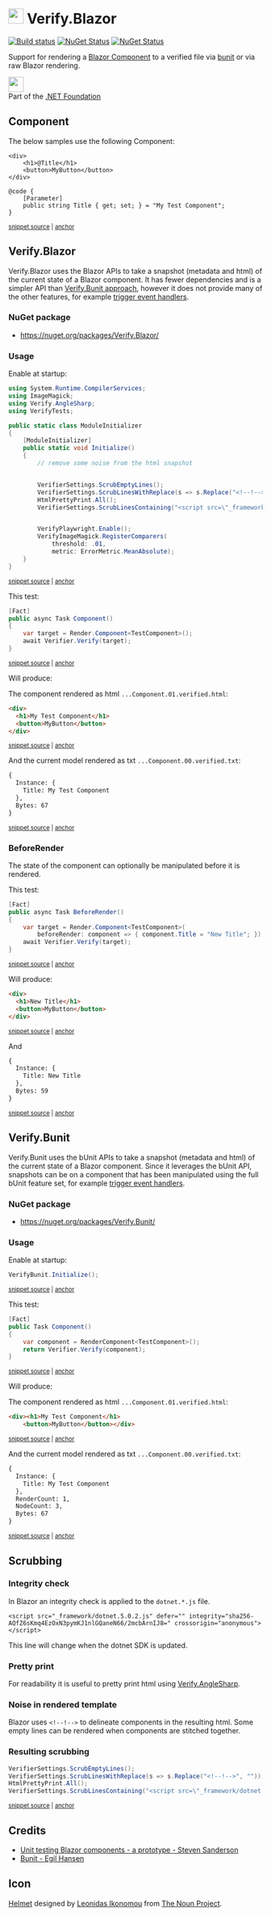 <!--
GENERATED FILE - DO NOT EDIT
This file was generated by [MarkdownSnippets](https://github.com/SimonCropp/MarkdownSnippets).
Source File: /readme.source.md
To change this file edit the source file and then run MarkdownSnippets.
-->

# <img src="/src/icon.png" height="30px"> Verify.Blazor

[![Build status](https://ci.appveyor.com/api/projects/status/spyere4ubpl1tca8?svg=true)](https://ci.appveyor.com/project/SimonCropp/Verify-Blazor)
[![NuGet Status](https://img.shields.io/nuget/v/Verify.Bunit.svg?label=Verify.Bunit)](https://www.nuget.org/packages/Verify.Bunit/)
[![NuGet Status](https://img.shields.io/nuget/v/Verify.Blazor.svg?label=Verify.Blazor)](https://www.nuget.org/packages/Verify.Blazor/)

Support for rendering a [Blazor Component](https://docs.microsoft.com/en-us/aspnet/core/blazor/#components) to a verified file via [bunit](https://bunit.egilhansen.com) or via raw Blazor rendering.


<a href='https://dotnetfoundation.org' alt='Part of the .NET Foundation'><img src='https://raw.githubusercontent.com/VerifyTests/Verify/master/docs/dotNetFoundation.svg' height='30px'></a><br>
Part of the <a href='https://dotnetfoundation.org' alt=''>.NET Foundation</a>


## Component

The below samples use the following Component:

<!-- snippet: BlazorApp/TestComponent.razor -->
<a id='snippet-BlazorApp/TestComponent.razor'></a>
```razor
<div>
    <h1>@Title</h1>
    <button>MyButton</button>
</div>

@code {
    [Parameter]
    public string Title { get; set; } = "My Test Component";
}
```
<sup><a href='/src/BlazorApp/TestComponent.razor#L1-L9' title='Snippet source file'>snippet source</a> | <a href='#snippet-BlazorApp/TestComponent.razor' title='Start of snippet'>anchor</a></sup>
<!-- endSnippet -->


## Verify.Blazor

Verify.Blazor uses the Blazor APIs to take a snapshot (metadata and html) of the current state of a Blazor component. It has fewer dependencies and is a simpler API than [Verify.Bunit approach](#verifybunit), however it does not provide many of the other features, for example [trigger event handlers](https://bunit.egilhansen.com/docs/interaction/trigger-event-handlers.html).


### NuGet package

 * https://nuget.org/packages/Verify.Blazor/


### Usage

Enable at startup:

<!-- snippet: ModuleInitializer.cs -->
<a id='snippet-ModuleInitializer.cs'></a>
```cs
using System.Runtime.CompilerServices;
using ImageMagick;
using Verify.AngleSharp;
using VerifyTests;

public static class ModuleInitializer
{
    [ModuleInitializer]
    public static void Initialize()
    {
        // remove some noise from the html snapshot


        VerifierSettings.ScrubEmptyLines();
        VerifierSettings.ScrubLinesWithReplace(s => s.Replace("<!--!-->", ""));
        HtmlPrettyPrint.All();
        VerifierSettings.ScrubLinesContaining("<script src=\"_framework/dotnet.");


        VerifyPlaywright.Enable();
        VerifyImageMagick.RegisterComparers(
            threshold: .01,
            metric: ErrorMetric.MeanAbsolute);
    }
}
```
<sup><a href='/src/Verify.Blazor.Tests/ModuleInitializer.cs#L1-L25' title='Snippet source file'>snippet source</a> | <a href='#snippet-ModuleInitializer.cs' title='Start of snippet'>anchor</a></sup>
<!-- endSnippet -->

This test:

<!-- snippet: BlazorComponentTest -->
<a id='snippet-blazorcomponenttest'></a>
```cs
[Fact]
public async Task Component()
{
    var target = Render.Component<TestComponent>();
    await Verifier.Verify(target);
}
```
<sup><a href='/src/Verify.Blazor.Tests/Samples.cs#L10-L19' title='Snippet source file'>snippet source</a> | <a href='#snippet-blazorcomponenttest' title='Start of snippet'>anchor</a></sup>
<!-- endSnippet -->

Will produce:

The component rendered as html `...Component.01.verified.html`:

<!-- snippet: Verify.Blazor.Tests/Samples.Component.01.verified.html -->
<a id='snippet-Verify.Blazor.Tests/Samples.Component.01.verified.html'></a>
```html
<div>
  <h1>My Test Component</h1>
  <button>MyButton</button>
</div>
```
<sup><a href='/src/Verify.Blazor.Tests/Samples.Component.01.verified.html#L1-L5' title='Snippet source file'>snippet source</a> | <a href='#snippet-Verify.Blazor.Tests/Samples.Component.01.verified.html' title='Start of snippet'>anchor</a></sup>
<!-- endSnippet -->

And the current model rendered as txt `...Component.00.verified.txt`:

<!-- snippet: Verify.Blazor.Tests/Samples.Component.00.verified.txt -->
<a id='snippet-Verify.Blazor.Tests/Samples.Component.00.verified.txt'></a>
```txt
{
  Instance: {
    Title: My Test Component
  },
  Bytes: 67
}
```
<sup><a href='/src/Verify.Blazor.Tests/Samples.Component.00.verified.txt#L1-L6' title='Snippet source file'>snippet source</a> | <a href='#snippet-Verify.Blazor.Tests/Samples.Component.00.verified.txt' title='Start of snippet'>anchor</a></sup>
<!-- endSnippet -->


### BeforeRender

The state of the component can optionally be manipulated before it is rendered.

This test:

<!-- snippet: BeforeRender -->
<a id='snippet-beforerender'></a>
```cs
[Fact]
public async Task BeforeRender()
{
    var target = Render.Component<TestComponent>(
        beforeRender: component => { component.Title = "New Title"; });
    await Verifier.Verify(target);
}
```
<sup><a href='/src/Verify.Blazor.Tests/Samples.cs#L21-L31' title='Snippet source file'>snippet source</a> | <a href='#snippet-beforerender' title='Start of snippet'>anchor</a></sup>
<!-- endSnippet -->

Will produce:

<!-- snippet: Verify.Blazor.Tests/Samples.BeforeRender.01.verified.html -->
<a id='snippet-Verify.Blazor.Tests/Samples.BeforeRender.01.verified.html'></a>
```html
<div>
  <h1>New Title</h1>
  <button>MyButton</button>
</div>
```
<sup><a href='/src/Verify.Blazor.Tests/Samples.BeforeRender.01.verified.html#L1-L5' title='Snippet source file'>snippet source</a> | <a href='#snippet-Verify.Blazor.Tests/Samples.BeforeRender.01.verified.html' title='Start of snippet'>anchor</a></sup>
<!-- endSnippet -->

And

<!-- snippet: Verify.Blazor.Tests/Samples.BeforeRender.00.verified.txt -->
<a id='snippet-Verify.Blazor.Tests/Samples.BeforeRender.00.verified.txt'></a>
```txt
{
  Instance: {
    Title: New Title
  },
  Bytes: 59
}
```
<sup><a href='/src/Verify.Blazor.Tests/Samples.BeforeRender.00.verified.txt#L1-L6' title='Snippet source file'>snippet source</a> | <a href='#snippet-Verify.Blazor.Tests/Samples.BeforeRender.00.verified.txt' title='Start of snippet'>anchor</a></sup>
<!-- endSnippet -->



## Verify.Bunit

Verify.Bunit uses the bUnit APIs to take a snapshot (metadata and html) of the current state of a Blazor component. Since it leverages the bUnit API, snapshots can be on a component that has been manipulated using the full bUnit feature set, for example [trigger event handlers](https://bunit.egilhansen.com/docs/interaction/trigger-event-handlers.html).


### NuGet package

 * https://nuget.org/packages/Verify.Bunit/


### Usage

Enable at startup:

<!-- snippet: BunitEnable -->
<a id='snippet-bunitenable'></a>
```cs
VerifyBunit.Initialize();
```
<sup><a href='/src/Verify.Bunit.Tests/Samples.cs#L17-L19' title='Snippet source file'>snippet source</a> | <a href='#snippet-bunitenable' title='Start of snippet'>anchor</a></sup>
<!-- endSnippet -->

This test:

<!-- snippet: BunitComponentTest -->
<a id='snippet-bunitcomponenttest'></a>
```cs
[Fact]
public Task Component()
{
    var component = RenderComponent<TestComponent>();
    return Verifier.Verify(component);
}
```
<sup><a href='/src/Verify.Bunit.Tests/Samples.cs#L22-L30' title='Snippet source file'>snippet source</a> | <a href='#snippet-bunitcomponenttest' title='Start of snippet'>anchor</a></sup>
<!-- endSnippet -->

Will produce:

The component rendered as html `...Component.01.verified.html`:

<!-- snippet: Verify.Bunit.Tests/Samples.Component.01.verified.html -->
<a id='snippet-Verify.Bunit.Tests/Samples.Component.01.verified.html'></a>
```html
<div><h1>My Test Component</h1>
    <button>MyButton</button></div>
```
<sup><a href='/src/Verify.Bunit.Tests/Samples.Component.01.verified.html#L1-L2' title='Snippet source file'>snippet source</a> | <a href='#snippet-Verify.Bunit.Tests/Samples.Component.01.verified.html' title='Start of snippet'>anchor</a></sup>
<!-- endSnippet -->

And the current model rendered as txt `...Component.00.verified.txt`:

<!-- snippet: Verify.Bunit.Tests/Samples.Component.00.verified.txt -->
<a id='snippet-Verify.Bunit.Tests/Samples.Component.00.verified.txt'></a>
```txt
{
  Instance: {
    Title: My Test Component
  },
  RenderCount: 1,
  NodeCount: 3,
  Bytes: 67
}
```
<sup><a href='/src/Verify.Bunit.Tests/Samples.Component.00.verified.txt#L1-L8' title='Snippet source file'>snippet source</a> | <a href='#snippet-Verify.Bunit.Tests/Samples.Component.00.verified.txt' title='Start of snippet'>anchor</a></sup>
<!-- endSnippet -->


## Scrubbing


### Integrity check

In Blazor an integrity check is applied to the `dotnet.*.js` file.

```
<script src="_framework/dotnet.5.0.2.js" defer="" integrity="sha256-AQfZ6sKmq4EzOxN3pymKJ1nlGQaneN66/2mcbArnIJ8=" crossorigin="anonymous"></script>
```

This line will change when the dotnet SDK is updated.


### Pretty print

For readability it is useful to pretty print html using [Verify.AngleSharp](https://github.com/VerifyTests/Verify.AngleSharp#pretty-print).


### Noise in rendered template

Blazor uses `<!--!-->` to delineate components in the resulting html. Some empty lines can be rendered when components are stitched together.


### Resulting scrubbing

<!-- snippet: scrubbers -->
<a id='snippet-scrubbers'></a>
```cs
VerifierSettings.ScrubEmptyLines();
VerifierSettings.ScrubLinesWithReplace(s => s.Replace("<!--!-->", ""));
HtmlPrettyPrint.All();
VerifierSettings.ScrubLinesContaining("<script src=\"_framework/dotnet.");
```
<sup><a href='/src/Verify.Blazor.Tests/ModuleInitializer.cs#L13-L20' title='Snippet source file'>snippet source</a> | <a href='#snippet-scrubbers' title='Start of snippet'>anchor</a></sup>
<!-- endSnippet -->


## Credits

 * [Unit testing Blazor components - a prototype - Steven Sanderson](https://blog.stevensanderson.com/2019/08/29/blazor-unit-testing-prototype/)
 * [Bunit - Egil Hansen](https://bunit.egilhansen.com)



## Icon

[Helmet](https://thenounproject.com/term/helmet/9554/) designed by [Leonidas Ikonomou](https://thenounproject.com/alterego) from [The Noun Project](https://thenounproject.com).
